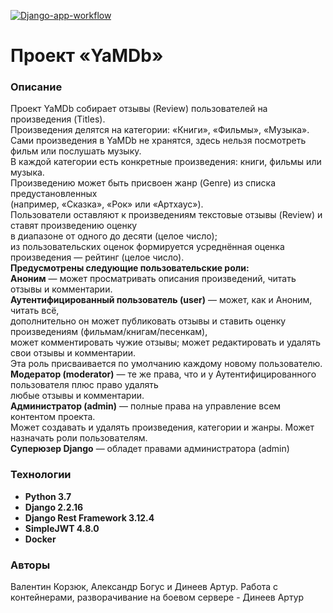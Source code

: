 [![Django-app-workflow](https://github.com/ARDineev/yamdb_final/actions/workflows/yamdb_workflow.yml/badge.svg)](https://github.com/ARDineev/yamdb_final/actions/workflows/yamdb_workflow.yml)  
# Проект «YaMDb»
### Описание
Проект YaMDb собирает отзывы (Review) пользователей на произведения (Titles).  
Произведения делятся на категории: «Книги», «Фильмы», «Музыка».  
Сами произведения в YaMDb не хранятся, здесь нельзя посмотреть фильм или послушать музыку.  
В каждой категории есть конкретные произведения: книги, фильмы или музыка.  
Произведению может быть присвоен жанр (Genre) из списка предустановленных  
(например, «Сказка», «Рок» или «Артхаус»).  
Пользователи оставляют к произведениям текстовые отзывы (Review) и ставят произведению оценку  
в диапазоне от одного до десяти (целое число);  
из пользовательских оценок формируется усреднённая оценка произведения — рейтинг (целое число).  
**Предусмотрены следующие пользовательские роли:**  
**Аноним** — может просматривать описания произведений, читать отзывы и комментарии.  
**Аутентифицированный пользователь (user)** — может, как и Аноним, читать всё,  
дополнительно он может публиковать отзывы и ставить оценку произведениям (фильмам/книгам/песенкам),  
может комментировать чужие   отзывы; может редактировать и удалять свои отзывы и комментарии.  
Эта роль присваивается по умолчанию каждому новому пользователю.  
**Модератор (moderator)** — те же права, что и у Аутентифицированного пользователя плюс право удалять  
любые отзывы и комментарии.  
**Администратор (admin)** — полные права на управление всем контентом проекта.  
Может создавать и удалять произведения, категории и жанры. Может назначать роли пользователям.  
**Суперюзер Django** — обладет правами администратора (admin)  
### Технологии
- **Python 3.7**
- **Django 2.2.16**
- **Django Rest Framework 3.12.4**
- **SimpleJWT 4.8.0**
- **Docker**

### Авторы
Валентин Корзюк, Александр Богус и Динеев Артур. Работа с контейнерами, разворачивание на боевом сервере - Динеев Артур  